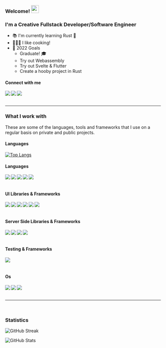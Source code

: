 ### Welcome! <img src="https://media.giphy.com/media/hvRJCLFzcasrR4ia7z/giphy.gif" width="25px"  height="25px" >

<h3>I'm a Creative Fullstack Developer/Software Engineer</h3>

- 📚  I'm currently learning Rust 🦀
- 👨🏻‍🍳  I like cooking!
- 🎯  2022 Goals
  - Graduate! 🎓
  - Try out Webassembly
  - Try out Svelte & Flutter
  - Create a hooby project in Rust 


#### Connect with me

<a href="https://www.linkedin.com/in/enzo-bomark-9046651b1/"><img align="left" src="https://img.shields.io/badge/LinkedIn-0A66C2?&style=for-the-badge&logo=LinkedIn&logoColor=white" /></a>
<a href="https://www.instagram.com/enzobomark/"><img align="left" src="https://img.shields.io/badge/Instagram-E4405F?&style=for-the-badge&logo=Instagram&logoColor=white" /></a>
<a href="mailto:enzo.boma@hotmail.com"><img align="left" src="https://img.shields.io/badge/Email-EA4335?&style=for-the-badge&logo=Gmail&logoColor=white" /></a>

<br/><br/>

---

### What I work with

<p>These are some of the languages, tools and frameworks that I use on a regular basis on private and public projects.</p>

<h4>Languages</h4>
<p>

[![Top Langs](https://github-readme-stats.vercel.app/api/top-langs/?username=EnzoBomark&&theme=github_dark&&hide=jupyter%20notebook,matlab)](https://github.com/anuraghazra/github-readme-stats)
</p>

<h4>Languages</h4>
<p>
  <img align="left" src="https://img.shields.io/badge/JavaScript-1c1c1c?&style=flat-square&logo=JavaScript" />
  <img align="left" src="https://img.shields.io/badge/TypeScript-1c1c1c?&style=flat-square&logo=TypeScript" />
  <img align="left" src="https://img.shields.io/badge/Rust-1c1c1c?&style=flat-square&logo=Rust" />
  <img align="left" src="https://img.shields.io/badge/CSharp-1c1c1c?&style=flat-square&logo=CSharp" />
  <img align="left" src="https://img.shields.io/badge/PHP-1c1c1c?&style=flat-square&logo=PHP" />
</p>
  
<br/><br/>

<h4>UI Libraries & Frameworks</h4>
<p>
  <img align="left" src="https://img.shields.io/badge/React-1c1c1c?&style=flat-square&logo=React" />
    <img align="left" src="https://img.shields.io/badge/Next-1c1c1c?&style=flat-square&logo=Next.js" />
  <img align="left" src="https://img.shields.io/badge/Gatsby-1c1c1c?&style=flat-square&logo=Gatsby" />
  <img align="left" src="https://img.shields.io/badge/Angular-1c1c1c?&style=flat-square&logo=Angular" />
  <img align="left" src="https://img.shields.io/badge/React Native-1c1c1c?&style=flat-square&logo=React" />
  <img align="left" src="https://img.shields.io/badge/Laravel-1c1c1c?&style=flat-square&logo=Laravel" />
</p>
  
<br/><br/>

<h4>Server Side Libraries & Frameworks</h4>
<p>
  <img align="left" src="https://img.shields.io/badge/Express-1c1c1c?&style=flat-square&logo=Express" />
  <img align="left" src="https://img.shields.io/badge/GraphQL-1c1c1c?&style=flat-square&logo=GraphQL" />
  <img align="left" src="https://img.shields.io/badge/Firebase-1c1c1c?&style=flat-square&logo=Firebase" />
  <img align="left" src="https://img.shields.io/badge/Laravel-1c1c1c?&style=flat-square&logo=Laravel" />
</p>

<br/><br/>

<h4>Testing & Frameworks</h4>
<p>
  <img align="left" src="https://img.shields.io/badge/Jest-1c1c1c?&style=flat-square&logo=Jest" />
</p>

<br/><br/>

<h4>Os</h4>
<p>
  <img align="left" src="https://img.shields.io/badge/MacOs-000000?&style=for-the-badge&logo=Apple&logoColor=white" />
  <img align="left" src="https://img.shields.io/badge/Windows-00979D?&style=for-the-badge&logo=Windows&logoColor=white" />
  <img align="left" src="https://img.shields.io/badge/Linux-46579D?&style=for-the-badge&logo=Linux&logoColor=white" />
</p>

<br/><br/>

---

<!-- ### Articles & Notes -->


<br/>

### Statistics

![GitHub Streak](https://github-readme-streak-stats.herokuapp.com/?user=EnzoBomark&theme=holi-theme)

![GitHub Stats](https://github-readme-stats.vercel.app/api?username=EnzoBomark&count_private=true&show_icons=true&theme=github_dark)
